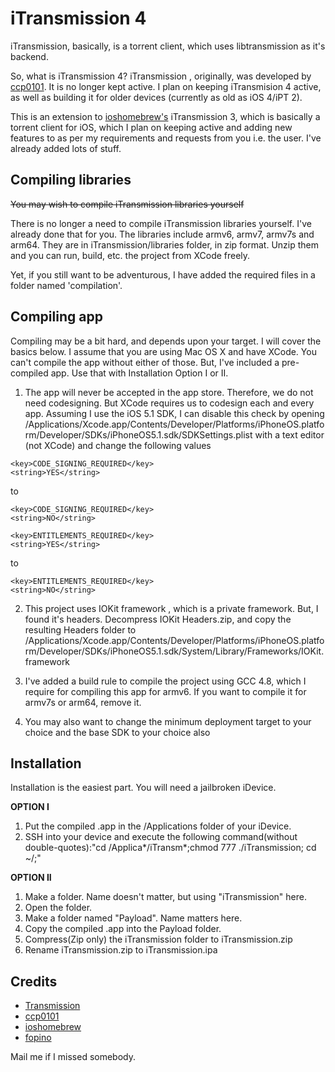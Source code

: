 iTransmission 4
==========
iTransmission, basically, is a torrent client, which uses libtransmission as it's backend.

So, what is iTransmission 4? iTransmission , originally, was developed by [ccp0101](https://github.com/ccp0101). It is no longer kept active. I plan on keeping iTransmision 4 active, as well as building it for older devices (currently as old as iOS 4/iPT 2).

This is an extension to [ioshomebrew's](https://github.com/ioshomebrew) iTransmission 3, which is basically a torrent client for iOS, which I plan on keeping active and adding new features to as per my requirements and requests from you i.e. the user.
I've already added lots of stuff.

Compiling libraries
-----
~~You may wish to compile iTransmission libraries yourself~~

There is no longer a need to compile iTransmission libraries yourself. I've already done that for you. The libraries include armv6, armv7, armv7s and arm64. They are in iTransmission/libraries folder, in zip format. Unzip them and you can run, build, etc. the project from XCode freely.

Yet, if you still want to be adventurous, I have added the required files in a folder named 'compilation'.

Compiling app
-----
Compiling may be a bit hard, and depends upon your target. I will cover the basics below. I assume that you are using Mac OS X and have XCode.
You can't compile the app without either of those. But, I've included a pre-compiled app. Use that with Installation Option I or II.

1. The app will never be accepted in the app store. Therefore, we do not need codesigning. But XCode requires us to codesign each and every app. Assuming I use the iOS 5.1 SDK, I can disable this check by opening /Applications/Xcode.app/Contents/Developer/Platforms/iPhoneOS.platform/Developer/SDKs/iPhoneOS5.1.sdk/SDKSettings.plist with a text editor (not XCode) and change the following values 

```
<key>CODE_SIGNING_REQUIRED</key>
<string>YES</string>
```
to 
```
<key>CODE_SIGNING_REQUIRED</key>
<string>NO</string>
```


```
<key>ENTITLEMENTS_REQUIRED</key>
<string>YES</string>
```
to 
```
<key>ENTITLEMENTS_REQUIRED</key>
<string>NO</string>
```

2. This project uses IOKit framework , which is a private framework. But, I found it's headers. Decompress IOKit Headers.zip, and copy the resulting Headers folder to /Applications/Xcode.app/Contents/Developer/Platforms/iPhoneOS.platform/Developer/SDKs/iPhoneOS5.1.sdk/System/Library/Frameworks/IOKit.framework

3. I've added a build rule to compile the project using GCC 4.8, which I require for compiling this app for armv6. If you want to compile it for armv7s or arm64, remove it.

4. You may also want to change the minimum deployment target to your choice and the base SDK to your choice also

Installation
-----
Installation is the easiest part.
You will need a jailbroken iDevice.

**OPTION I**

1. Put the compiled .app in the /Applications folder of your iDevice.
2. SSH into your device and execute the following command(without double-quotes):"cd /Applica*/iTransm*;chmod 777 ./iTransmission; cd ~/;"

**OPTION II**

1. Make a folder. Name doesn't matter, but using "iTransmission" here.
2. Open the folder.
3. Make a folder named "Payload". Name matters here.
4. Copy the compiled .app into the Payload folder.
5. Compress(Zip only) the iTransmission folder to iTransmission.zip
6. Rename iTransmission.zip to iTransmission.ipa

Credits
-------
- [Transmission](http://www.transmissionbt.com/)
- [ccp0101](https://github.com/ccp0101)
- [ioshomebrew](https://github.com/ioshomebrew)
- [fopino](https://github.com/fopino)

Mail me if I missed somebody.
